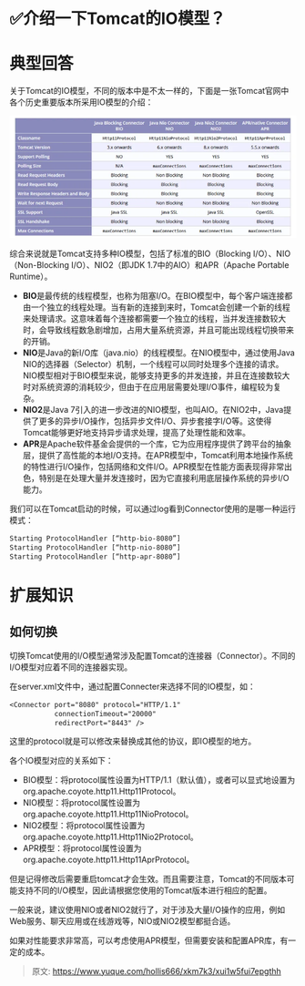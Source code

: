 # ✅介绍一下Tomcat的IO模型？

# 典型回答


关于Tomcat的IO模型，不同的版本中是不太一样的，下面是一张Tomcat官网中各个历史重要版本所采用IO模型的介绍：



![1690605161347-193f9771-970d-4b79-bc2e-d946ed9af782.png](./img/4xZlLiELNvw5VsYP/1690605161347-193f9771-970d-4b79-bc2e-d946ed9af782-257219.png)



综合来说就是Tomcat支持多种IO模型，包括了标准的BIO（Blocking I/O）、NIO（Non-Blocking I/O）、NIO2（即JDK 1.7中的AIO）和APR（Apache Portable Runtime）。



+ **BIO**是最传统的线程模型，也称为阻塞I/O。在BIO模型中，每个客户端连接都由一个独立的线程处理。当有新的连接到来时，Tomcat会创建一个新的线程来处理请求。这意味着每个连接都需要一个独立的线程，当并发连接数较大时，会导致线程数急剧增加，占用大量系统资源，并且可能出现线程切换带来的开销。
+ **NIO**是Java的新I/O库（java.nio）的线程模型。在NIO模型中，通过使用Java NIO的选择器（Selector）机制，一个线程可以同时处理多个连接的请求。NIO模型相对于BIO模型来说，能够支持更多的并发连接，并且在连接数较大时对系统资源的消耗较少，但由于在应用层需要处理I/O事件，编程较为复杂。
+ **NIO2**是Java 7引入的进一步改进的NIO模型，也叫AIO。在NIO2中，Java提供了更多的异步I/O操作，包括异步文件I/O、异步套接字I/O等。这使得Tomcat能够更好地支持异步请求处理，提高了处理性能和效率。
+ **APR**是Apache软件基金会提供的一个库，它为应用程序提供了跨平台的抽象层，提供了高性能的本地I/O支持。在APR模型中，Tomcat利用本地操作系统的特性进行I/O操作，包括网络和文件I/O。APR模型在性能方面表现得非常出色，特别是在处理大量并发连接时，因为它直接利用底层操作系统的异步I/O能力。





我们可以在Tomcat启动的时候，可以通过log看到Connector使用的是哪一种运行模式：



```plain
Starting ProtocolHandler [“http-bio-8080”]
Starting ProtocolHandler [“http-nio-8080”]
Starting ProtocolHandler [“http-apr-8080”]
```



# 扩展知识


## 如何切换


切换Tomcat使用的I/O模型通常涉及配置Tomcat的连接器（Connector）。不同的I/O模型对应着不同的连接器实现。



在server.xml文件中，通过配置Connecter来选择不同的IO模型，如：



```plain
<Connector port="8080" protocol="HTTP/1.1"
           connectionTimeout="20000"
           redirectPort="8443" />
```



这里的protocol就是可以修改来替换成其他的协议，即IO模型的地方。



各个IO模型对应的关系如下：



+ BIO模型：将protocol属性设置为HTTP/1.1（默认值），或者可以显式地设置为org.apache.coyote.http11.Http11Protocol。
+ NIO模型：将protocol属性设置为org.apache.coyote.http11.Http11NioProtocol。
+ NIO2模型：将protocol属性设置为org.apache.coyote.http11.Http11Nio2Protocol。
+ APR模型：将protocol属性设置为org.apache.coyote.http11.Http11AprProtocol。



但是记得修改后需要重启tomcat才会生效。而且需要注意，Tomcat的不同版本可能支持不同的I/O模型，因此请根据您使用的Tomcat版本进行相应的配置。



一般来说，建议使用NIO或者NIO2就行了，对于涉及大量I/O操作的应用，例如Web服务、聊天应用或在线游戏等，NIO或NIO2模型都挺合适。



如果对性能要求非常高，可以考虑使用APR模型，但需要安装和配置APR库，有一定的成本。



> 原文: <https://www.yuque.com/hollis666/xkm7k3/xui1w5fui7epgthh>